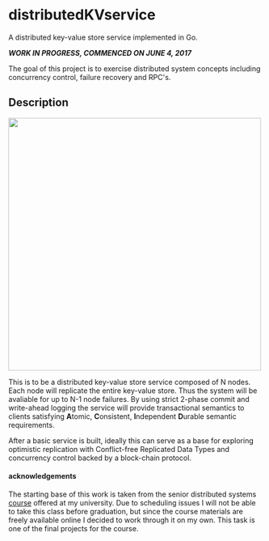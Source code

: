 # distributedKVservice
A distributed key-value store service implemented in Go.

***WORK IN PROGRESS, COMMENCED ON JUNE 4, 2017*** 

The goal of this project is to exercise distributed system concepts including concurrency control, failure recovery and RPC's.

## Description
<img src="http://www.cs.ubc.ca/~bestchai/teaching/cs416_2016w2/assign6/arch.png" width="500">

This is to be a distributed key-value store service composed of N nodes. Each node will replicate the entire key-value store. Thus the system will be avaliable for up to N-1 node failures. By using strict 2-phase commit and write-ahead logging the service will provide transactional semantics to clients satisfying **A**tomic, **C**onsistent, **I**ndependent **D**urable semantic requirements. 

After a basic service is built, ideally this can serve as a base for exploring optimistic replication with Conflict-free Replicated Data Types and concurrency control backed by a block-chain protocol.



#### acknowledgements
The starting base of this work is taken from the senior distributed systems [course](http://www.cs.ubc.ca/~bestchai/teaching/cs416_2016w2/) offered at my university. Due to scheduling issues I will not be able to take this class before graduation, but since the course materials are freely available online I decided to work through it on my own. This task is one of the final projects for the course.
